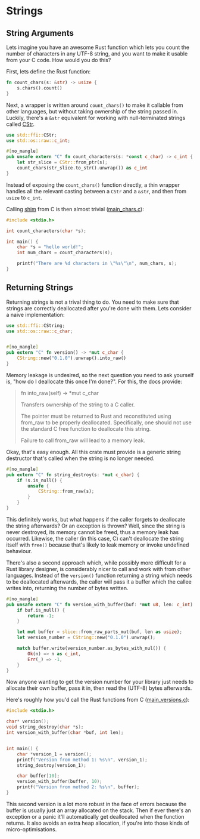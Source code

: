 # Strings


## String Arguments

Lets imagine you have an awesome Rust function which lets you count the number
of characters in any UTF-8 string, and you want to make it usable from your C
code. How would you do this?

First, lets define the Rust function:

```rust
fn count_chars(s: &str) -> usize {
    s.chars().count()
}
```

Next, a wrapper is written around `count_chars()` to make it callable from
other languages, but without taking ownership of the string passed in. 
Luckily, there's a `&str` equivalent for working with null-terminated 
strings called [CStr][cstr].

```rust
use std::ffi::CStr;
use std::os::raw::c_int;

#[no_mangle]
pub unsafe extern "C" fn count_characters(s: *const c_char) -> c_int {
    let str_slice = CStr::from_ptr(s);
    count_chars(str_slice.to_str().unwrap()) as c_int
}
```

Instead of exposing the `count_chars()` function directly, a thin wrapper
handles all the relevant casting between a `CStr` and a `&str`, and then
from `usize` to `c_int`.


Calling [shim](./strings/chars.rs) from C is then almost trivial
([main_chars.c](./strings/main_chars.c)):

```c
#include <stdio.h>

int count_characters(char *s);

int main() {
    char *s = "hello world!";
    int num_chars = count_characters(s);

    printf("There are %d characters in \"%s\"\n", num_chars, s);
}
```


## Returning Strings

Returning strings is not a trival thing to do. You need to make sure that
strings are correctly deallocated after you're done with them. Lets consider
a naive implementation:

```rust
use std::ffi::CString;
use std::os::raw::c_char;


#[no_mangle]
pub extern "C" fn version() -> *mut c_char {
    CString::new("0.1.0").unwrap().into_raw()
}
```

Memory leakage is undesired, so the next question you need to ask yourself is,
"how do I deallocate this once I'm done?". For this, the docs provide:

> fn into_raw(self) -> *mut c_char
> 
> Transfers ownership of the string to a C caller.
> 
> The pointer must be returned to Rust and reconstituted using from_raw to be 
> properly deallocated. Specifically, one should not use the standard C free 
> function to deallocate this string.  
> 
> Failure to call from_raw will lead to a memory leak.

Okay, that's easy enough. All this crate must provide is a generic string
destructor that's called when the string is no longer needed.

```rust
#[no_mangle]
pub extern "C" fn string_destroy(s: *mut c_char) {
    if !s.is_null() {
        unsafe {
            CString::from_raw(s);
        }
    }
}
```

This definitely works, but what happens if the caller forgets to deallocate the
string afterwards? Or an exception is thrown? Well, since the string is never
destroyed, its memory cannot be freed, thus a memory leak has occurred.
Likewise, the caller (in this case, C) can't deallocate the string itself with
`free()` because that's likely to leak memory or invoke undefined behaviour.

There's also a second approach which, while possibly more difficult for a Rust
library designer, is considerably nicer to call and work with from other 
languages. Instead of the `version()` function returning a string which needs
to be deallocated afterwards, the caller will pass it a buffer which the callee
writes into, returning the number of bytes written.

```rust
#[no_mangle]
pub unsafe extern "C" fn version_with_buffer(buf: *mut u8, len: c_int) -> c_int {
    if buf.is_null() {
        return -1;
    }

    let mut buffer = slice::from_raw_parts_mut(buf, len as usize);
    let version_number = CString::new("0.1.0").unwrap();

    match buffer.write(version_number.as_bytes_with_nul()) {
        Ok(n) => n as c_int,
        Err(_) => -1,
    }
}
```

Now anyone wanting to get the version number for your library just needs to
allocate their own buffer, pass it in, then read the (UTF-8) bytes afterwards.

Here's roughly how you'd call the Rust functions from C 
([main_versions.c](./strings/main_versions.c)):

```c
#include <stdio.h>

char* version();
void string_destroy(char *s);
int version_with_buffer(char *buf, int len);


int main() {
    char *version_1 = version();
    printf("Version from method 1: %s\n", version_1);
    string_destroy(version_1);

    char buffer[10];
    version_with_buffer(buffer, 10);
    printf("Version from method 2: %s\n", buffer);
}
```

This second version is a lot more robust in the face of errors because the 
buffer is usually just an array allocated on the stack. Then if ever there's an
exception or a panic it'll automatically get deallocated when the function 
returns. It also avoids an extra heap allocation, if you're into those kinds of
micro-optimisations.


[cstr]: https://doc.rust-lang.org/std/ffi/struct.CStr.html
